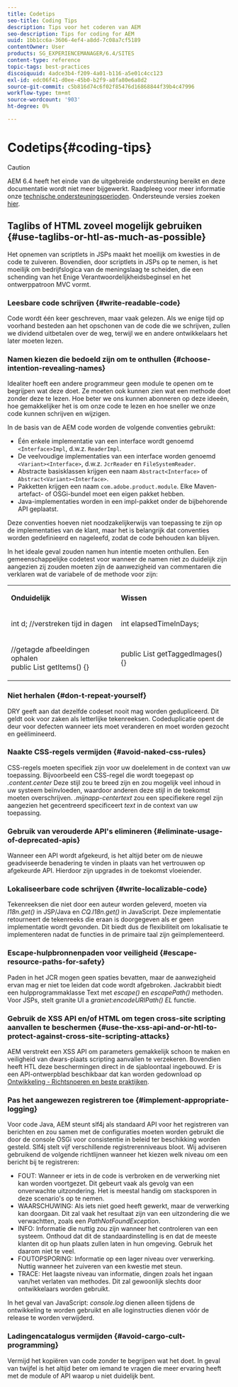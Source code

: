 ```yaml
---
title: Codetips
seo-title: Coding Tips
description: Tips voor het coderen van AEM
seo-description: Tips for coding for AEM
uuid: 1bb1cc6a-3606-4ef4-a8dd-7c08a7cf5189
contentOwner: User
products: SG_EXPERIENCEMANAGER/6.4/SITES
content-type: reference
topic-tags: best-practices
discoiquuid: 4adce3b4-f209-4a01-b116-a5e01c4cc123
exl-id: edc06f41-d0ee-45b0-b2f9-a8fa80e6a8d2
source-git-commit: c5b816d74c6f02f85476d16868844f39b4c47996
workflow-type: tm+mt
source-wordcount: '903'
ht-degree: 0%

---
```


# Codetips{#coding-tips}

>[!CAUTION]
>
>AEM 6.4 heeft het einde van de uitgebreide ondersteuning bereikt en deze documentatie wordt niet meer bijgewerkt. Raadpleeg voor meer informatie onze [technische ondersteuningsperioden](https://helpx.adobe.com/support/programs/eol-matrix.html). Ondersteunde versies zoeken [hier](https://experienceleague.adobe.com/docs/).

## Taglibs of HTML zoveel mogelijk gebruiken {#use-taglibs-or-htl-as-much-as-possible}

Het opnemen van scriptlets in JSPs maakt het moeilijk om kwesties in de code te zuiveren. Bovendien, door scriptlets in JSPs op te nemen, is het moeilijk om bedrijfslogica van de meningslaag te scheiden, die een schending van het Enige Verantwoordelijkheidsbeginsel en het ontwerppatroon MVC vormt.

### Leesbare code schrijven {#write-readable-code}

Code wordt één keer geschreven, maar vaak gelezen. Als we enige tijd op voorhand besteden aan het opschonen van de code die we schrijven, zullen we dividend uitbetalen over de weg, terwijl we en andere ontwikkelaars het later moeten lezen.

### Namen kiezen die bedoeld zijn om te onthullen {#choose-intention-revealing-names}

Idealiter hoeft een andere programmeur geen module te openen om te begrijpen wat deze doet. Ze moeten ook kunnen zien wat een methode doet zonder deze te lezen. Hoe beter we ons kunnen abonneren op deze ideeën, hoe gemakkelijker het is om onze code te lezen en hoe sneller we onze code kunnen schrijven en wijzigen.

In de basis van de AEM code worden de volgende conventies gebruikt:


* Één enkele implementatie van een interface wordt genoemd `<Interface>Impl`, d.w.z. `ReaderImpl`.
* De veelvoudige implementaties van een interface worden genoemd `<Variant><Interface>`, d.w.z. `JcrReader` en `FileSystemReader`.
* Abstracte basisklassen krijgen een naam `Abstract<Interface>` of `Abstract<Variant><Interface>`.
* Pakketten krijgen een naam `com.adobe.product.module`.  Elke Maven-artefact- of OSGi-bundel moet een eigen pakket hebben.
* Java-implementaties worden in een impl-pakket onder de bijbehorende API geplaatst.


Deze conventies hoeven niet noodzakelijkerwijs van toepassing te zijn op de implementaties van de klant, maar het is belangrijk dat conventies worden gedefinieerd en nageleefd, zodat de code behouden kan blijven.

In het ideale geval zouden namen hun intentie moeten onthullen. Een gemeenschappelijke codetest voor wanneer de namen niet zo duidelijk zijn aangezien zij zouden moeten zijn de aanwezigheid van commentaren die verklaren wat de variabele of de methode voor zijn:

<table> 
 <tbody> 
  <tr> 
   <td><p><strong>Onduidelijk</strong></p> </td> 
   <td><p><strong>Wissen</strong></p> </td> 
  </tr> 
  <tr> 
   <td><p>int d; //verstreken tijd in dagen</p> </td> 
   <td><p>int elapsedTimeInDays;</p> </td> 
  </tr> 
  <tr> 
   <td><p>//getagde afbeeldingen ophalen<br /> public List getItems() {}</p> </td> 
   <td><p>public List getTaggedImages() {}</p> </td> 
  </tr> 
 </tbody> 
</table>

### Niet herhalen  {#don-t-repeat-yourself}

DRY geeft aan dat dezelfde codeset nooit mag worden gedupliceerd. Dit geldt ook voor zaken als letterlijke tekenreeksen. Codeduplicatie opent de deur voor defecten wanneer iets moet veranderen en moet worden gezocht en geëlimineerd.

### Naakte CSS-regels vermijden {#avoid-naked-css-rules}

CSS-regels moeten specifiek zijn voor uw doelelement in de context van uw toepassing. Bijvoorbeeld een CSS-regel die wordt toegepast op *.content.center* Deze stijl zou te breed zijn en zou mogelijk veel inhoud in uw systeem beïnvloeden, waardoor anderen deze stijl in de toekomst moeten overschrijven. *.mijnapp-centertext* zou een specifiekere regel zijn aangezien het gecentreerd specificeert *text* in de context van uw toepassing.

### Gebruik van verouderde API&#39;s elimineren {#eliminate-usage-of-deprecated-apis}

Wanneer een API wordt afgekeurd, is het altijd beter om de nieuwe geadviseerde benadering te vinden in plaats van het vertrouwen op afgekeurde API. Hierdoor zijn upgrades in de toekomst vloeiender.

### Lokaliseerbare code schrijven {#write-localizable-code}

Tekenreeksen die niet door een auteur worden geleverd, moeten via *I18n.get()* in JSP/Java en *CQ.I18n.get()* in JavaScript. Deze implementatie retourneert de tekenreeks die eraan is doorgegeven als er geen implementatie wordt gevonden. Dit biedt dus de flexibiliteit om lokalisatie te implementeren nadat de functies in de primaire taal zijn geïmplementeerd.

### Escape-hulpbronnenpaden voor veiligheid {#escape-resource-paths-for-safety}

Paden in het JCR mogen geen spaties bevatten, maar de aanwezigheid ervan mag er niet toe leiden dat code wordt afgebroken. Jackrabbit biedt een hulpprogrammaklasse Text met *escape()* en *escapePath()* methoden. Voor JSPs, stelt granite UI a *graniet:encodeURIPath() EL* functie.

### Gebruik de XSS API en/of HTML om tegen cross-site scripting aanvallen te beschermen {#use-the-xss-api-and-or-htl-to-protect-against-cross-site-scripting-attacks}

AEM verstrekt een XSS API om parameters gemakkelijk schoon te maken en veiligheid van dwars-plaats scripting aanvallen te verzekeren. Bovendien heeft HTL deze beschermingen direct in de sjabloontaal ingebouwd. Er is een API-ontwerpblad beschikbaar dat kan worden gedownload op [Ontwikkeling - Richtsnoeren en beste praktijken](/help/sites-developing/dev-guidelines-bestpractices.md).

### Pas het aangewezen registreren toe {#implement-appropriate-logging}

Voor code Java, AEM steunt slf4j als standaard API voor het registreren van berichten en zou samen met de configuraties moeten worden gebruikt die door de console OSGi voor consistentie in beleid ter beschikking worden gesteld. Slf4j stelt vijf verschillende registrerenniveaus bloot. Wij adviseren gebruikend de volgende richtlijnen wanneer het kiezen welk niveau om een bericht bij te registreren:

* FOUT: Wanneer er iets in de code is verbroken en de verwerking niet kan worden voortgezet. Dit gebeurt vaak als gevolg van een onverwachte uitzondering. Het is meestal handig om stacksporen in deze scenario&#39;s op te nemen.
* WAARSCHUWING: Als iets niet goed heeft gewerkt, maar de verwerking kan doorgaan. Dit zal vaak het resultaat zijn van een uitzondering die we verwachtten, zoals een *PathNotFoundException*.
* INFO: Informatie die nuttig zou zijn wanneer het controleren van een systeem. Onthoud dat dit de standaardinstelling is en dat de meeste klanten dit op hun plaats zullen laten in hun omgeving. Gebruik het daarom niet te veel.
* FOUTOPSPORING: Informatie op een lager niveau over verwerking. Nuttig wanneer het zuiveren van een kwestie met steun.
* TRACE: Het laagste niveau van informatie, dingen zoals het ingaan van/het verlaten van methodes. Dit zal gewoonlijk slechts door ontwikkelaars worden gebruikt.

In het geval van JavaScript: *console.log* dienen alleen tijdens de ontwikkeling te worden gebruikt en alle loginstructies dienen vóór de release te worden verwijderd.

### Ladingencatalogus vermijden {#avoid-cargo-cult-programming}

Vermijd het kopiëren van code zonder te begrijpen wat het doet. In geval van twijfel is het altijd beter om iemand te vragen die meer ervaring heeft met de module of API waarop u niet duidelijk bent.
